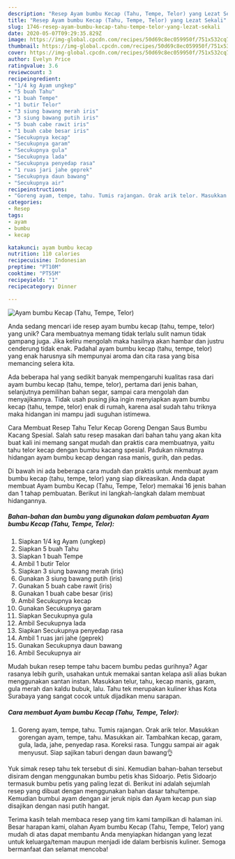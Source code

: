 ```yaml
---
description: "Resep Ayam bumbu Kecap (Tahu, Tempe, Telor) yang Lezat Sekali"
title: "Resep Ayam bumbu Kecap (Tahu, Tempe, Telor) yang Lezat Sekali"
slug: 1746-resep-ayam-bumbu-kecap-tahu-tempe-telor-yang-lezat-sekali
date: 2020-05-07T09:29:35.829Z
image: https://img-global.cpcdn.com/recipes/50d69c8ec059950f/751x532cq70/ayam-bumbu-kecap-tahu-tempe-telor-foto-resep-utama.jpg
thumbnail: https://img-global.cpcdn.com/recipes/50d69c8ec059950f/751x532cq70/ayam-bumbu-kecap-tahu-tempe-telor-foto-resep-utama.jpg
cover: https://img-global.cpcdn.com/recipes/50d69c8ec059950f/751x532cq70/ayam-bumbu-kecap-tahu-tempe-telor-foto-resep-utama.jpg
author: Evelyn Price
ratingvalue: 3.6
reviewcount: 3
recipeingredient:
- "1/4 kg Ayam ungkep"
- "5 buah Tahu"
- "1 buah Tempe"
- "1 butir Telor"
- "3 siung bawang merah iris"
- "3 siung bawang putih iris"
- "5 buah cabe rawit iris"
- "1 buah cabe besar iris"
- "Secukupnya kecap"
- "Secukupnya garam"
- "Secukupnya gula"
- "Secukupnya lada"
- "Secukupnya penyedap rasa"
- "1 ruas jari jahe geprek"
- "Secukupnya daun bawang"
- "Secukupnya air"
recipeinstructions:
- "Goreng ayam, tempe, tahu. Tumis rajangan. Orak arik telor. Masukkan gorengan ayam, tempe, tahu. Masukkan air. Tambahkan kecap, garam, gula, lada, jahe, penyedap rasa. Koreksi rasa. Tunggu sampai air agak menyusut. Siap sajikan taburi dengan daun bawang👌"
categories:
- Resep
tags:
- ayam
- bumbu
- kecap

katakunci: ayam bumbu kecap 
nutrition: 110 calories
recipecuisine: Indonesian
preptime: "PT10M"
cooktime: "PT55M"
recipeyield: "1"
recipecategory: Dinner

---
```



![Ayam bumbu Kecap (Tahu, Tempe, Telor)](https://img-global.cpcdn.com/recipes/50d69c8ec059950f/751x532cq70/ayam-bumbu-kecap-tahu-tempe-telor-foto-resep-utama.jpg)

Anda sedang mencari ide resep ayam bumbu kecap (tahu, tempe, telor) yang unik? Cara membuatnya memang tidak terlalu sulit namun tidak gampang juga. Jika keliru mengolah maka hasilnya akan hambar dan justru cenderung tidak enak. Padahal ayam bumbu kecap (tahu, tempe, telor) yang enak harusnya sih mempunyai aroma dan cita rasa yang bisa memancing selera kita.

Ada beberapa hal yang sedikit banyak mempengaruhi kualitas rasa dari ayam bumbu kecap (tahu, tempe, telor), pertama dari jenis bahan, selanjutnya pemilihan bahan segar, sampai cara mengolah dan menyajikannya. Tidak usah pusing jika ingin menyiapkan ayam bumbu kecap (tahu, tempe, telor) enak di rumah, karena asal sudah tahu triknya maka hidangan ini mampu jadi suguhan istimewa.

Cara Membuat Resep Tahu Telur Kecap Goreng Dengan Saus Bumbu Kacang Spesial. Salah satu resep masakan dari bahan tahu yang akan kita buat kali ini memang sangat mudah dan praktis cara membuatnya, yaitu tahu telor kecap dengan bumbu kacang spesial. Padukan nikmatnya hidangan ayam bumbu kecap dengan rasa manis, gurih, dan pedas.


Di bawah ini ada beberapa cara mudah dan praktis untuk membuat ayam bumbu kecap (tahu, tempe, telor) yang siap dikreasikan. Anda dapat membuat Ayam bumbu Kecap (Tahu, Tempe, Telor) memakai 16 jenis bahan dan 1 tahap pembuatan. Berikut ini langkah-langkah dalam membuat hidangannya.

<!--inarticleads1-->

##### Bahan-bahan dan bumbu yang digunakan dalam pembuatan Ayam bumbu Kecap (Tahu, Tempe, Telor):

1. Siapkan 1/4 kg Ayam (ungkep)
1. Siapkan 5 buah Tahu
1. Siapkan 1 buah Tempe
1. Ambil 1 butir Telor
1. Siapkan 3 siung bawang merah (iris)
1. Gunakan 3 siung bawang putih (iris)
1. Gunakan 5 buah cabe rawit (iris)
1. Gunakan 1 buah cabe besar (iris)
1. Ambil Secukupnya kecap
1. Gunakan Secukupnya garam
1. Siapkan Secukupnya gula
1. Ambil Secukupnya lada
1. Siapkan Secukupnya penyedap rasa
1. Ambil 1 ruas jari jahe (geprek)
1. Gunakan Secukupnya daun bawang
1. Ambil Secukupnya air


Mudah bukan resep tempe tahu bacem bumbu pedas gurihnya? Agar rasanya lebih gurih, usahakan untuk memakai santan kelapa asli alias bukan menggunakan santan instan. Masukkan telur, tahu, kecap manis, garam, gula merah dan kaldu bubuk, lalu. Tahu tek merupakan kuliner khas Kota Surabaya yang sangat cocok untuk dijadikan menu sarapan. 

<!--inarticleads2-->

##### Cara membuat Ayam bumbu Kecap (Tahu, Tempe, Telor):

1. Goreng ayam, tempe, tahu. Tumis rajangan. Orak arik telor. Masukkan gorengan ayam, tempe, tahu. Masukkan air. Tambahkan kecap, garam, gula, lada, jahe, penyedap rasa. Koreksi rasa. Tunggu sampai air agak menyusut. Siap sajikan taburi dengan daun bawang👌


Yuk simak resep tahu tek tersebut di sini. Kemudian bahan-bahan tersebut disiram dengan menggunakan bumbu petis khas Sidoarjo. Petis Sidoarjo termasuk bumbu petis yang paling lezat di. Berikut ini adalah sejumlah resep yang dibuat dengan menggunakan bahan dasar tahu/tempe. Kemudian bumbui ayam dengan air jeruk nipis dan Ayam kecap pun siap disajikan dengan nasi putih hangat. 

Terima kasih telah membaca resep yang tim kami tampilkan di halaman ini. Besar harapan kami, olahan Ayam bumbu Kecap (Tahu, Tempe, Telor) yang mudah di atas dapat membantu Anda menyiapkan hidangan yang lezat untuk keluarga/teman maupun menjadi ide dalam berbisnis kuliner. Semoga bermanfaat dan selamat mencoba!
